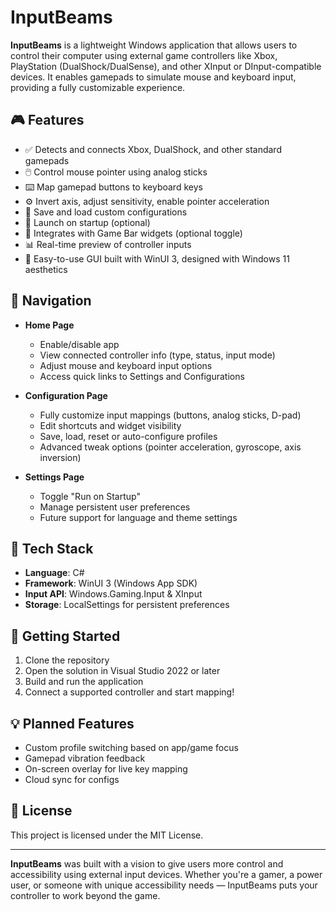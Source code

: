 # InputBeams

**InputBeams** is a lightweight Windows application that allows users to control their computer using external game controllers like Xbox, PlayStation (DualShock/DualSense), and other XInput or DInput-compatible devices. It enables gamepads to simulate mouse and keyboard input, providing a fully customizable experience.

## 🎮 Features

- ✅ Detects and connects Xbox, DualShock, and other standard gamepads
- 🖱️ Control mouse pointer using analog sticks
- ⌨️ Map gamepad buttons to keyboard keys
- ⚙️ Invert axis, adjust sensitivity, enable pointer acceleration
- 🔄 Save and load custom configurations
- 🚀 Launch on startup (optional)
- 🧩 Integrates with Game Bar widgets (optional toggle)
- 📊 Real-time preview of controller inputs
- 🧠 Easy-to-use GUI built with WinUI 3, designed with Windows 11 aesthetics

## 🧭 Navigation

- **Home Page**  
  - Enable/disable app  
  - View connected controller info (type, status, input mode)  
  - Adjust mouse and keyboard input options  
  - Access quick links to Settings and Configurations

- **Configuration Page**  
  - Fully customize input mappings (buttons, analog sticks, D-pad)  
  - Edit shortcuts and widget visibility  
  - Save, load, reset or auto-configure profiles  
  - Advanced tweak options (pointer acceleration, gyroscope, axis inversion)

- **Settings Page**  
  - Toggle "Run on Startup"  
  - Manage persistent user preferences  
  - Future support for language and theme settings

## 🧰 Tech Stack

- **Language**: C#
- **Framework**: WinUI 3 (Windows App SDK)
- **Input API**: Windows.Gaming.Input & XInput
- **Storage**: LocalSettings for persistent preferences

## 🚀 Getting Started

1. Clone the repository  
2. Open the solution in Visual Studio 2022 or later  
3. Build and run the application  
4. Connect a supported controller and start mapping!

## 💡 Planned Features

- Custom profile switching based on app/game focus  
- Gamepad vibration feedback  
- On-screen overlay for live key mapping  
- Cloud sync for configs

## 📄 License

This project is licensed under the MIT License.

---

**InputBeams** was built with a vision to give users more control and accessibility using external input devices. Whether you're a gamer, a power user, or someone with unique accessibility needs — InputBeams puts your controller to work beyond the game.

